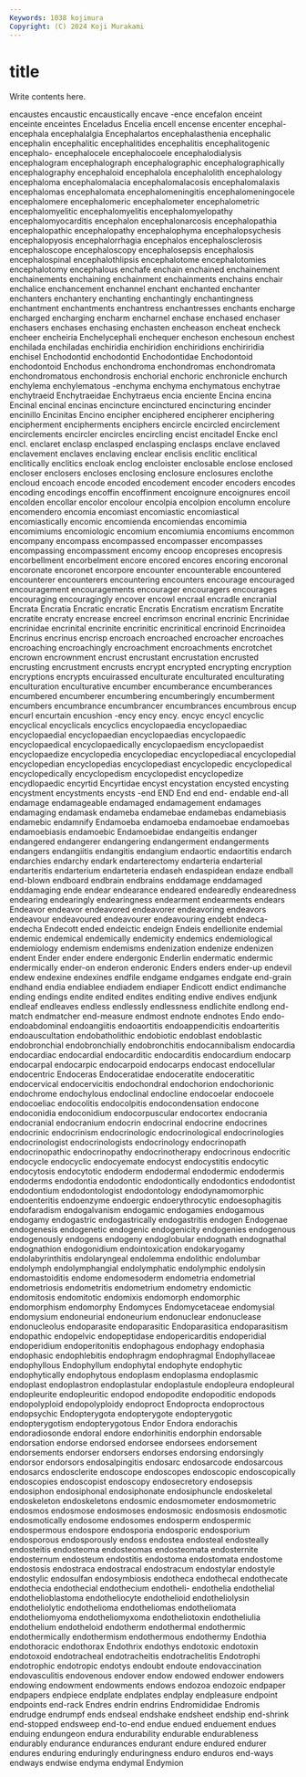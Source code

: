 ```yaml
---
Keywords: 1038 kojimura
Copyright: (C) 2024 Koji Murakami
---
```


# title

Write contents here.



encaustes encaustic encaustically encave -ence
encefalon enceint enceinte enceintes Enceladus Encelia encell encense encenter encephal-
encephala encephalalgia Encephalartos encephalasthenia encephalic encephalin encephalitic encephalitides encephalitis encephalitogenic
encephalo- encephalocele encephalocoele encephalodialysis encephalogram encephalograph encephalographic encephalographically encephalography encephaloid
encephalola encephalolith encephalology encephaloma encephalomalacia encephalomalacosis encephalomalaxis encephalomas encephalomata encephalomeningitis
encephalomeningocele encephalomere encephalomeric encephalometer encephalometric encephalomyelitic encephalomyelitis encephalomyelopathy encephalomyocarditis encephalon
encephalonarcosis encephalopathia encephalopathic encephalopathy encephalophyma encephalopsychesis encephalopyosis encephalorrhagia encephalos encephalosclerosis
encephaloscope encephaloscopy encephalosepsis encephalosis encephalospinal encephalothlipsis encephalotome encephalotomies encephalotomy encephalous
enchafe enchain enchained enchainement enchainements enchaining enchainment enchainments enchains enchair
enchalice enchancement enchannel enchant enchanted enchanter enchanters enchantery enchanting enchantingly
enchantingness enchantment enchantments enchantress enchantresses enchants encharge encharged encharging encharm
encharnel enchase enchased enchaser enchasers enchases enchasing enchasten encheason encheat
encheck encheer encheiria Enchelycephali enchequer encheson enchesoun enchest enchilada enchiladas
enchiridia enchiridion enchiridions enchiriridia enchisel Enchodontid enchodontid Enchodontidae Enchodontoid enchodontoid
Enchodus enchondroma enchondromas enchondromata enchondromatous enchondrosis enchorial enchoric enchronicle enchurch
enchylema enchylematous -enchyma enchyma enchymatous enchytrae enchytraeid Enchytraeidae Enchytraeus encia
enciente Encina encina Encinal encinal encinas encincture encinctured encincturing encinder
encinillo Encinitas Encino encipher enciphered encipherer enciphering encipherment encipherments enciphers
encircle encircled encirclement encirclements encircler encircles encircling encist encitadel Encke
encl encl. enclaret enclasp enclasped enclasping enclasps enclave enclaved enclavement
enclaves enclaving enclear enclisis enclitic enclitical enclitically enclitics encloak enclog
encloister enclosable enclose enclosed encloser enclosers encloses enclosing enclosure enclosures
enclothe encloud encoach encode encoded encodement encoder encoders encodes encoding
encodings encoffin encoffinment encoignure encoignures encoil encolden encollar encolor encolour
encolpia encolpion encolumn encolure encomendero encomia encomiast encomiastic encomiastical encomiastically
encomic encomienda encomiendas encomimia encomimiums encomiologic encomium encomiumia encomiums encommon
encompany encompass encompassed encompasser encompasses encompassing encompassment encomy encoop encopreses
encopresis encorbellment encorbelment encore encored encores encoring encoronal encoronate encoronet
encorpore encounter encounterable encountered encounterer encounterers encountering encounters encourage encouraged
encouragement encouragements encourager encouragers encourages encouraging encouragingly encover encowl encraal
encradle encranial Encrata Encratia Encratic encratic Encratis Encratism encratism Encratite
encratite encraty encrease encreel encrimson encrinal encrinic Encrinidae encrinidae encrinital
encrinite encrinitic encrinitical encrinoid Encrinoidea Encrinus encrinus encrisp encroach encroached
encroacher encroaches encroaching encroachingly encroachment encroachments encrotchet encrown encrownment encrust
encrustant encrustation encrusted encrusting encrustment encrusts encrypt encrypted encrypting encryption
encryptions encrypts encuirassed enculturate enculturated enculturating enculturation enculturative encumber encumberance
encumberances encumbered encumberer encumbering encumberingly encumberment encumbers encumbrance encumbrancer encumbrances
encumbrous encup encurl encurtain encushion -ency ency ency. encyc encycl
encyclic encyclical encyclicals encyclics encyclopaedia encyclopaediac encyclopaedial encyclopaedian encyclopaedias encyclopaedic
encyclopaedical encyclopaedically encyclopaedism encyclopaedist encyclopaedize encyclopedia encyclopediac encyclopediacal encyclopedial encyclopedian
encyclopedias encyclopediast encyclopedic encyclopedical encyclopedically encyclopedism encyclopedist encyclopedize encydlopaedic encyrtid
Encyrtidae encyst encystation encysted encysting encystment encystments encysts -end END
End end end- endable end-all endamage endamageable endamaged endamagement endamages
endamaging endamask endameba endamebae endamebas endamebiasis endamebic endamnify Endamoeba endamoeba
endamoebae endamoebas endamoebiasis endamoebic Endamoebidae endangeitis endanger endangered endangerer endangering
endangerment endangerments endangers endangiitis endangitis endangium endaortic endaortitis endarch endarchies
endarchy endark endarterectomy endarteria endarterial endarteritis endarterium endarteteria endaseh endaspidean
endaze endball end-blown endboard endbrain endbrains enddamage enddamaged enddamaging ende
endear endearance endeared endearedly endearedness endearing endearingly endearingness endearment endearments
endears Endeavor endeavor endeavored endeavorer endeavoring endeavors endeavour endeavoured endeavourer
endeavouring endebt endeca- endecha Endecott ended endeictic endeign Endeis endellionite
endemial endemic endemical endemically endemicity endemics endemiological endemiology endemism endemisms
endenization endenize endenizen endent Ender ender endere endergonic Enderlin endermatic
endermic endermically ender-on enderon enderonic Enders enders ender-up endevil endew
endexine endexines endfile endgame endgames endgate end-grain endhand endia endiablee
endiadem endiaper Endicott endict endimanche ending endings endite endited endites
enditing endive endives endjunk endleaf endleaves endless endlessly endlessness endlichite
endlong end-match endmatcher end-measure endmost endnote endnotes Endo endo- endoabdominal
endoangiitis endoaortitis endoappendicitis endoarteritis endoauscultation endobatholithic endobiotic endoblast endoblastic endobronchial
endobronchially endobronchitis endocannibalism endocardia endocardiac endocardial endocarditic endocarditis endocardium endocarp
endocarpal endocarpic endocarpoid endocarps endocast endocellular endocentric Endoceras Endoceratidae endoceratite
endoceratitic endocervical endocervicitis endochondral endochorion endochorionic endochrome endochylous endoclinal endocline
endocoelar endocoele endocoeliac endocolitis endocolpitis endocondensation endocone endoconidia endoconidium endocorpuscular
endocortex endocrania endocranial endocranium endocrin endocrinal endocrine endocrines endocrinic endocrinism
endocrinologic endocrinological endocrinologies endocrinologist endocrinologists endocrinology endocrinopath endocrinopathic endocrinopathy endocrinotherapy
endocrinous endocritic endocycle endocyclic endocyemate endocyst endocystitis endocytic endocytosis endocytotic
endoderm endodermal endodermic endodermis endoderms endodontia endodontic endodontically endodontics endodontist
endodontium endodontologist endodontology endodynamomorphic endoenteritis endoenzyme endoergic endoerythrocytic endoesophagitis endofaradism
endogalvanism endogamic endogamies endogamous endogamy endogastric endogastrically endogastritis endogen Endogenae
endogenesis endogenetic endogenic endogenicity endogenies endogenous endogenously endogens endogeny endoglobular
endognath endognathal endognathion endogonidium endointoxication endokaryogamy endolabyrinthitis endolaryngeal endolemma endolithic
endolumbar endolymph endolymphangial endolymphatic endolymphic endolysin endomastoiditis endome endomesoderm endometria
endometrial endometriosis endometritis endometrium endometry endomictic endomitosis endomitotic endomixis endomorph
endomorphic endomorphism endomorphy Endomyces Endomycetaceae endomysial endomysium endoneurial endoneurium endonuclear
endonuclease endonucleolus endoparasite endoparasitic Endoparasitica endoparasitism endopathic endopelvic endopeptidase endopericarditis
endoperidial endoperidium endoperitonitis endophagous endophagy endophasia endophasic endophlebitis endophragm endophragmal
Endophyllaceae endophyllous Endophyllum endophytal endophyte endophytic endophytically endophytous endoplasm endoplasma
endoplasmic endoplast endoplastron endoplastular endoplastule endopleura endopleural endopleurite endopleuritic endopod
endopodite endopoditic endopods endopolyploid endopolyploidy endoproct Endoprocta endoproctous endopsychic Endopterygota
endopterygote endopterygotic endopterygotism endopterygotous Endor Endora endorachis endoradiosonde endoral endore
endorhinitis endorphin endorsable endorsation endorse endorsed endorsee endorsees endorsement endorsements
endorser endorsers endorses endorsing endorsingly endorsor endorsors endosalpingitis endosarc endosarcode
endosarcous endosarcs endosclerite endoscope endoscopes endoscopic endoscopically endoscopies endoscopist endoscopy
endosecretory endosepsis endosiphon endosiphonal endosiphonate endosiphuncle endoskeletal endoskeleton endoskeletons endosmic
endosmometer endosmometric endosmos endosmose endosmoses endosmosic endosmosis endosmotic endosmotically endosome
endosomes endosperm endospermic endospermous endospore endosporia endosporic endosporium endosporous endosporously
endoss endostea endosteal endosteally endosteitis endosteoma endosteomas endosteomata endosternite endosternum
endosteum endostitis endostoma endostomata endostome endostosis endostraca endostracal endostracum endostylar
endostyle endostylic endosulfan endosymbiosis endotheca endothecal endothecate endothecia endothecial endothecium
endotheli- endothelia endothelial endothelioblastoma endotheliocyte endothelioid endotheliolysin endotheliolytic endothelioma endotheliomas
endotheliomata endotheliomyoma endotheliomyxoma endotheliotoxin endotheliulia endothelium endotheloid endotherm endothermal endothermic
endothermically endothermism endothermous endothermy Endothia endothoracic endothorax Endothrix endothys endotoxic
endotoxin endotoxoid endotracheal endotracheitis endotrachelitis Endotrophi endotrophic endotropic endotys endoubt
endoute endovaccination endovasculitis endovenous endover endow endowed endower endowers endowing
endowment endowments endows endozoa endozoic endpaper endpapers endpiece endplate endplates
endplay endpleasure endpoint endpoints end-rack Endres endrin endrins Endromididae Endromis
endrudge endrumpf ends endseal endshake endsheet endship end-shrink end-stopped endsweep
end-to-end endue endued enduement endues enduing endungeon endura endurability endurable
endurableness endurably endurance endurances endurant endure endured endurer endures enduring
enduringly enduringness enduro enduros end-ways endways endwise endyma endymal Endymion
